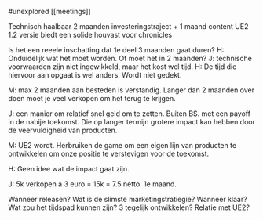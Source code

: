 #unexplored 
[[meetings]]

Technisch haalbaar
2 maanden investeringstraject + 1 maand content 
UE2 1.2 versie biedt een solide houvast voor chronicles


Is het een reeele inschatting dat 1e deel 3 maanden gaat duren?
H: Onduidelijk wat het moet worden. Of moet het in 2 maanden?
J: technische voorwaarden zijn niet ingewikkeld, maar het kost wel tijd. 
H: De tijd die hiervoor aan opgaat is wel anders. Wordt niet gedekt.

M: max 2 maanden aan besteden is verstandig. Langer dan 2 maanden over doen moet je veel verkopen om het terug te krijgen. 

J: een manier om relatief snel geld om te zetten. Buiten BS. met een payoff in de nabije toekomst. Die op langer termijn grotere impact kan hebben door de veervuldigheid van producten. 

M: UE2 wordt. Herbruiken de game om een eigen lijn van producten te ontwikkelen om onze positie te verstevigen voor de toekomst. 

H: Geen idee wat de impact gaat zijn.

J: 5k verkopen a 3 euro = 15k = 7.5 netto. 1e maand. 

Wanneer releasen?
Wat is de slimste marketingstratiegie?
Wanneer klaar?
Wat zou het tijdspad kunnen zijn?
3 tegelijk ontwikkelen?
Relatie met UE2?


